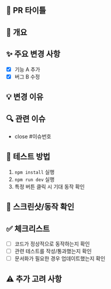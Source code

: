 ## 🔎 PR 타이틀

## 📌 개요
<!-- PR의 목적을 간단히 설명해주세요. -->

## ✨ 주요 변경 사항
- [x] 기능 A 추가
- [x] 버그 B 수정

## 💡 변경 이유
<!-- 왜 이 변경이 필요한지, 어떤 문제를 해결하는지 설명해주세요. -->

## 🔍 관련 이슈
- close #이슈번호

## 🧪 테스트 방법
1. `npm install` 실행
2. `npm run dev` 실행
3. 특정 버튼 클릭 시 기대 동작 확인

## 📸 스크린샷/동작 확인
<!-- UI 변경이나 실행 결과를 캡처해서 첨부해주세요. -->

## ✅ 체크리스트
- [ ] 코드가 정상적으로 동작하는지 확인
- [ ] 관련 테스트를 작성/통과했는지 확인
- [ ] 문서화가 필요한 경우 업데이트했는지 확인

## ⚠️ 추가 고려 사항
<!-- 성능, 보안, 호환성 등 특별히 주의할 점이 있다면 작성 -->
